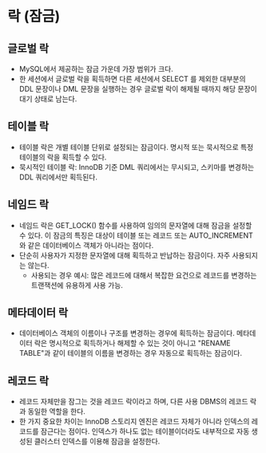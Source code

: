 # 락 (잠금)

## 글로벌 락
- MySQL에서 제공하는 잠금 가운데 가장 범위가 크다.
- 한 세션에서 글로벌 락을 획득하면 다른 세션에서 SELECT 를 제외한 대부분의 DDL 문장이나 DML 문장을 실행하는 경우 글로벌 락이 해제될 때까지 해당 문장이 대기 상태로 남는다.

## 테이블 락
- 테이블 락은 개별 테이블 단위로 설정되는 잠금이다. 명시적 또는 묵시적으로 특정 테이블의 락을 획득할 수 있다.
- 묵시적인 테이블 락: InnoDB 기준 DML 쿼리에서는 무시되고, 스키마를 변경하는 DDL 쿼리에서만 획득된다.

## 네임드 락
- 네임드 락은 GET_LOCK() 함수를 사용하여 임의의 문자열에 대해 잠금을 설정할 수 있다. 이 잠금의 특징은 대상이 테이블 또는 레코드 또는 AUTO_INCREMENT와 같은 데이터베이스 객체가
아니라는 점이다.
- 단순히 사용자가 지정한 문자열에 대해 획득하고 반납하는 잠금이다. 자주 사용되지는 않는다.
  - 사용되는 경우 예시: 많은 레코드에 대해서 복잡한 요건으로 레코드를 변경하는 트랜잭션에 유용하게 사용 가능.

## 메타데이터 락
- 데이터베이스 객체의 이름이나 구조를 변경하는 경우에 획득하는 잠금이다. 메타데이터 락은 명시적으로 획득하거나 해제할 수 있는 것이 아니고
"RENAME TABLE"과 같이 테이블의 이름을 변경하는 경우 자동으로 획득하는 잠금이다.

## 레코드 락
- 레코드 자체만을 잠그는 것을 레코드 락이라고 하며, 다른 사용 DBMS의 레코드 락과 동일한 역할을 한다.
- 한 가지 중요한 차이는 InnoDB 스토리지 엔진은 레코드 자체가 아니라 인덱스의 레코드를 잠근다는 점이다. 인덱스가 하나도 없는 테이블이더라도 내부적으로 
자동 생성된 클러스터 인덱스를 이용해 잠금을 설정한다.